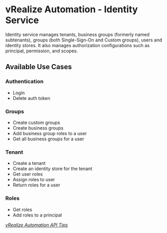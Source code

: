 # vRealize Automation - Identity Service

Identity service manages tenants, business groups (formerly named subtenants), groups (both Single-Sign-On and Custom groups), users and identity stores. It also manages authorization configurations such as principal, permission, and scopes.

## Available Use Cases

### Authentication

 * Login
 * Delete auth token

### Groups

 * Create custom groups
 * Create business groups
 * Add business group roles to a user
 * Get all business groups for a user

### Tenant

 * Create a tenant
 * Create an identity store for the tenant
 * Get user roles
 * Assign roles to user
 * Return roles for a user

### Roles

 * Get roles
 * Add roles to a principal

*[vRealize Automation API Tips](../API%20Tips)*